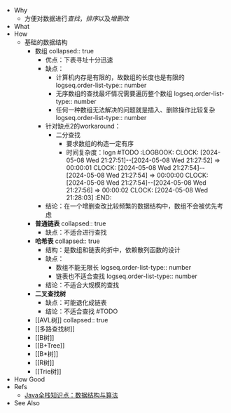 - Why
	- 方便对数据进行*查找*，*排序*以及*增删改*
- What
- How
	- 基础的数据结构
		- 数组
		  collapsed:: true
			- 优点：下表寻址十分迅速
			- 缺点：
				- 计算机内存是有限的，故数组的长度也是有限的
				  logseq.order-list-type:: number
				- 无序数组的查找最坏情况需要遍历整个数组
				  logseq.order-list-type:: number
				- 任何一种数组无法解决的问题就是插入、删除操作比较复杂
				  logseq.order-list-type:: number
			- 针对缺点2的workaround：
				- 二分查找
					- 要求数组的构造一定有序
					- 时间复杂度：logn #TODO
					  :LOGBOOK:
					  CLOCK: [2024-05-08 Wed 21:27:51]--[2024-05-08 Wed 21:27:52] =>  00:00:01
					  CLOCK: [2024-05-08 Wed 21:27:54]--[2024-05-08 Wed 21:27:54] =>  00:00:00
					  CLOCK: [2024-05-08 Wed 21:27:54]--[2024-05-08 Wed 21:27:56] =>  00:00:02
					  CLOCK: [2024-05-08 Wed 21:28:03]
					  :END:
			- 结论：在一个增删查改比较频繁的数据结构中，数组不会被优先考虑
		- **普通链表**
		  collapsed:: true
			- 缺点：不适合进行查找
		- **哈希表**
		  collapsed:: true
			- 结构：是数组和链表的折中，依赖散列函数的设计
			- 缺点：
				- 数组不能无限长
				  logseq.order-list-type:: number
				- 链表也不适合查找
				  logseq.order-list-type:: number
			- 结论：不适合大规模的查找
		- **二叉查找树**
			- 缺点：可能退化成链表
			- 结论：不适合查找 #TODO
		- [[AVL树]]
		  collapsed:: true
		- [[多路查找树]]
		- [[B树]]
		- [[B+Tree]]
		- [[B*树]]
		- [[R树]]
		- [[Trie树]]
- How Good
- Refs
	- [Java全栈知识点：数据结构与算法](https://pdai.tech/md/interview/x-interview.html#_7-1-%E6%95%B0%E6%8D%AE%E7%BB%93%E6%9E%84%E5%9F%BA%E7%A1%80)
- See Also
